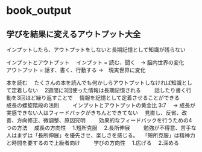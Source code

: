 # book_output
## 学びを結果に変えるアウトプット大全

インプットしたら、アウトプットをしないと長期記憶として知識が残らない　

インプットとアウトプット　
インプット = 読む、聞く　-> 脳内世界の変化　 　
アウトプット = 話す、書く、行動する ->　現実世界に変化　

本を読む　
たくさんの本を読んでも何かしらアウトプットしなければ知識として定着しない　
2週間に3回使った情報は長期記憶される　
　
話したり書く行動を3回ほど繰り返すことで　
情報を記憶として定着させることができる　
　
成長の螺旋階段の法則　
　
インプットとアウトプットの黄金比 3:7　
-> 成長が実感できない人はフィードバックがきちんとできてない　
見直し、反省、改善、方向修正、微調整、原因究明　
　
効果的なフィードバックを行うための4つの方法　
成長の方向性　
1.短所克服　
2.長所伸展　
　
勉強が不得意、苦手な人はまずは「長所伸展」を優先させ、楽しさを感じる。　
「短所克服」は精神力と時間を要するので上級者向け　
　
学びの方向性　
1.広げる　
2.深める　
　
